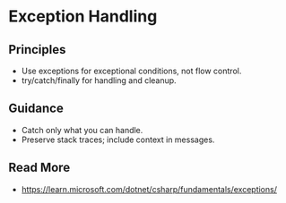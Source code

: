 # Exception Handling

## Principles
- Use exceptions for exceptional conditions, not flow control.
- try/catch/finally for handling and cleanup.

## Guidance
- Catch only what you can handle.
- Preserve stack traces; include context in messages.

## Read More
- https://learn.microsoft.com/dotnet/csharp/fundamentals/exceptions/
